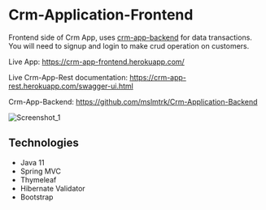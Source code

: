 # Crm-Application-Frontend
Frontend side of Crm App, uses [crm-app-backend]([https://pages.github.com/](https://github.com/mslmtrk/Crm-Application-Backend)) for data transactions. You will need to signup and login to make crud operation on customers. 

Live App: https://crm-app-frontend.herokuapp.com/

Live Crm-App-Rest documentation: https://crm-app-rest.herokuapp.com/swagger-ui.html

Crm-App-Backend: https://github.com/mslmtrk/Crm-Application-Backend 

![Screenshot_1](https://user-images.githubusercontent.com/60064079/179352987-99b0cc08-90df-404b-8a10-bd3329bb5613.png)

## Technologies
- Java 11
- Spring MVC
- Thymeleaf
- Hibernate Validator
- Bootstrap
